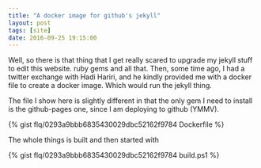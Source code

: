 ```yaml
---
title: "A docker image for github's jekyll"
layout: post
tags: [site]
date: 2016-09-25 19:15:00
---
```


Well, so there is that thing that I get really scared to upgrade my jekyll stuff to edit this website. ruby gems and all that.
Then, some time ago, I had a twitter exchange with Hadi Hariri, and he kindly provided me with a docker file to create a docker image. Which would run the jekyll thing.

The file I show here is slightly different in that the only gem I need to install is the github-pages one, since I am deploying to github (YMMV).

{% gist flq/0293a9bbb6835430029dbc52162f9784 Dockerfile %}

The whole things is built and then started with

{% gist flq/0293a9bbb6835430029dbc52162f9784 build.ps1 %}

